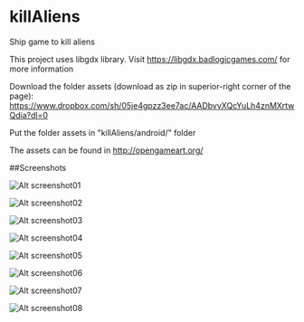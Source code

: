 # killAliens
Ship game to kill aliens

This project uses libgdx library. Visit https://libgdx.badlogicgames.com/ for more information

Download the folder assets (download as zip in superior-right corner of the page): https://www.dropbox.com/sh/05je4gpzz3ee7ac/AADbvvXQcYuLh4znMXrtwQdia?dl=0

Put the folder assets in "killAliens/android/" folder

The assets can be found in http://opengameart.org/

##Screenshots

![Alt screenshot01](repoImages/Screenshot01.jpg?raw=true "Screenshot01")

![Alt screenshot02](repoImages/Screenshot02.jpg?raw=true "Screenshot02")

![Alt screenshot03](repoImages/Screenshot03.jpg?raw=true "Screenshot03")

![Alt screenshot04](repoImages/Screenshot04.jpg?raw=true "Screenshot04")

![Alt screenshot05](repoImages/Screenshot05.jpg?raw=true "Screenshot05")

![Alt screenshot06](repoImages/Screenshot06.jpg?raw=true "Screenshot06")

![Alt screenshot07](repoImages/Screenshot07.jpg?raw=true "Screenshot07")

![Alt screenshot08](repoImages/Screenshot08.jpg?raw=true "Screenshot08")